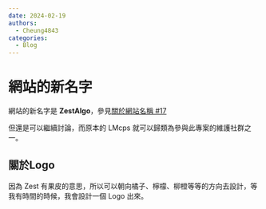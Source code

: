 ```yaml
---
date: 2024-02-19
authors:
  - Cheung4843
categories:
  - Blog
---
```


# 網站的新名字
網站的新名字是 **ZestAlgo**，參見[關於網站名稱 #17](https://github.com/cheung4843/ZestAlgo/issues/17)

但還是可以繼續討論，而原本的 LMcps 就可以歸類為參與此專案的維護社群之一。

## 關於Logo
因為 Zest 有果皮的意思，所以可以朝向橘子、檸檬、柳橙等等的方向去設計，等我有時間的時候，我會設計一個 Logo 出來。